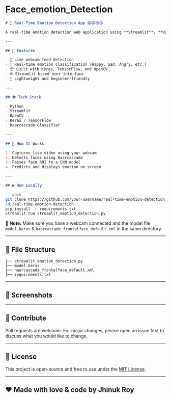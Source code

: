 # Face_emotion_Detection
````markdown
# 🧠 Real-Time Emotion Detection App 😄😡😢😲

A real-time emotion detection web application using **Streamlit**, **OpenCV**, and a **deep learning model** trained to classify human emotions from facial expressions.

---

## 🚀 Features

- 🎥 Live webcam feed detection  
- 🧠 Real-time emotion classification (Happy, Sad, Angry, etc.)  
- 📦 Built with Keras, TensorFlow, and OpenCV  
- 🌐 Streamlit-based user interface  
- 🎯 Lightweight and beginner-friendly  

---

## 🛠️ Tech Stack

- Python  
- Streamlit  
- OpenCV  
- Keras / TensorFlow  
- Haarcascade Classifier

---

## 📸 How It Works

1. Captures live video using your webcam  
2. Detects faces using Haarcascade  
3. Passes face ROI to a CNN model  
4. Predicts and displays emotion on screen

---

## ▶️ Run Locally

```bash
git clone https://github.com/your-username/real-time-emotion-detection.git
cd real-time-emotion-detection
pip install -r requirements.txt
streamlit run streamlit_emotion_detection.py
````

📝 **Note:** Make sure you have a webcam connected and the model file `model.keras` & `haarcascade_frontalface_default.xml` in the same directory.

---

## 📂 File Structure

```
├── streamlit_emotion_detection.py
├── model.keras
├── haarcascade_frontalface_default.xml
├── requirements.txt
```

---

## 🎉 Screenshots


---

## 🤝 Contribute

Pull requests are welcome. For major changes, please open an issue first to discuss what you would like to change.

---

## 📃 License

This project is open-source and free to use under the [MIT License](LICENSE).

---

## ❤️ Made with love & code by Jhinuk Roy

```

